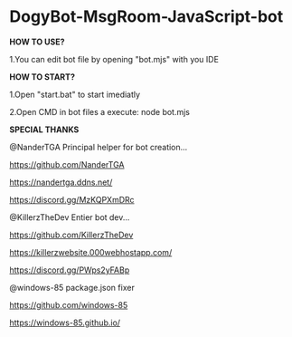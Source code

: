 # DogyBot-MsgRoom-JavaScript-bot
**HOW TO USE?**

1.You can edit bot file by opening "bot.mjs" with you IDE

**HOW TO START?**

1.Open "start.bat" to start imediatly

2.Open CMD in bot files a execute: node bot.mjs

**SPECIAL THANKS**

@NanderTGA Principal helper for bot creation...

https://github.com/NanderTGA

https://nandertga.ddns.net/

https://discord.gg/MzKQPXmDRc

@KillerzTheDev Entier bot dev...

https://github.com/KillerzTheDev

https://killerzwebsite.000webhostapp.com/

https://discord.gg/PWps2yFABp

@windows-85 package.json fixer

https://github.com/windows-85

https://windows-85.github.io/
